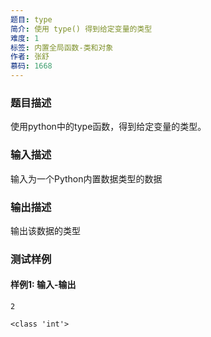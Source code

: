 ```yaml
---
题目: type
简介: 使用 type() 得到给定变量的类型
难度: 1
标签: 内置全局函数-类和对象
作者: 张舒
慕码: 1668
---
```


### 题目描述

使用python中的type函数，得到给定变量的类型。

### 输入描述

输入为一个Python内置数据类型的数据

### 输出描述

输出该数据的类型

### 测试样例

#### 样例1: 输入-输出

```
2
```

```
<class 'int'>
```

